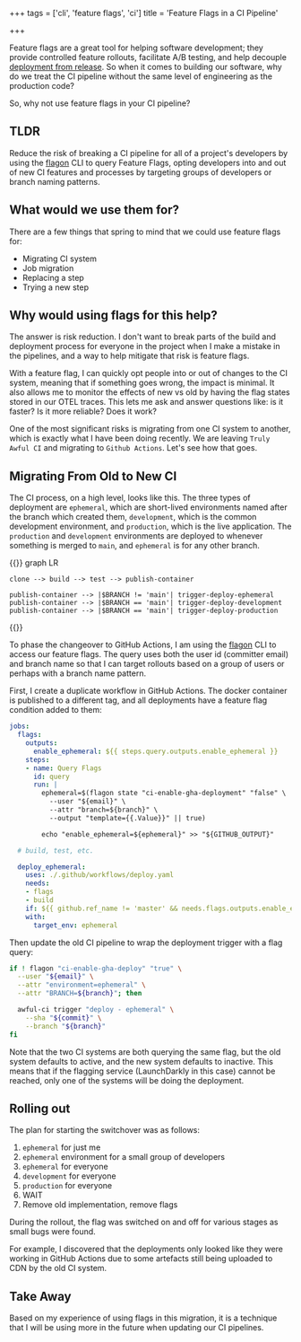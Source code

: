 +++
tags = ['cli', 'feature flags', 'ci']
title = 'Feature Flags in a CI Pipeline'

+++

Feature flags are a great tool for helping software development; they provide controlled feature rollouts, facilitate A/B testing, and help decouple [deployment from release][deploy-not-release].  So when it comes to building our software, why do we treat the CI pipeline without the same level of engineering as the production code?

So, why not use feature flags in your CI pipeline?

## TLDR

Reduce the risk of breaking a CI pipeline for all of a project's developers by using the [flagon] CLI to query Feature Flags, opting developers into and out of new CI features and processes by targeting groups of developers or branch naming patterns.

## What would we use them for?

There are a few things that spring to mind that we could use feature flags for:

- Migrating CI system
- Job migration
- Replacing a step
- Trying a new step

## Why would using flags for this help?

The answer is risk reduction.  I don't want to break parts of the build and deployment process for everyone in the project when I make a mistake in the pipelines, and a way to help mitigate that risk is feature flags.

With a feature flag, I can quickly opt people into or out of changes to the CI system, meaning that if something goes wrong, the impact is minimal.  It also allows me to monitor the effects of new vs old by having the flag states stored in our OTEL traces.  This lets me ask and answer questions like: is it faster?  Is it more reliable?  Does it work?

One of the most significant risks is migrating from one CI system to another, which is exactly what I have been doing recently.  We are leaving `Truly Awful CI` and migrating to `Github Actions`.  Let's see how that goes.

## Migrating From Old to New CI

The CI process, on a high level, looks like this.  The three types of deployment are `ephemeral`, which are short-lived environments named after the branch which created them, `development`, which is the common development environment, and `production`, which is the live application.  The `production` and `development` environments are deployed to whenever something is merged to `main`, and `ephemeral` is for any other branch.

{{<mermaid align="left">}}
graph LR

    clone --> build --> test --> publish-container

    publish-container --> |$BRANCH != 'main'| trigger-deploy-ephemeral
    publish-container --> |$BRANCH == 'main'| trigger-deploy-development
    publish-container --> |$BRANCH == 'main'| trigger-deploy-production
{{</mermaid>}}

To phase the changeover to GitHub Actions, I am using the [flagon] CLI to access our feature flags.  The query uses both the user id (committer email) and branch name so that I can target rollouts based on a group of users or perhaps with a branch name pattern.

First, I create a duplicate workflow in GitHub Actions.  The docker container is published to a different tag, and all deployments have a feature flag condition added to them:

```yaml
jobs:
  flags:
    outputs:
      enable_ephemeral: ${{ steps.query.outputs.enable_ephemeral }}
    steps:
    - name: Query Flags
      id: query
      run: |
        ephemeral=$(flagon state "ci-enable-gha-deployment" "false" \
          --user "${email}" \
          --attr "branch=${branch}" \
          --output "template={{.Value}}" || true)

        echo "enable_ephemeral=${ephemeral}" >> "${GITHUB_OUTPUT}"

  # build, test, etc.

  deploy_ephemeral:
    uses: ./.github/workflows/deploy.yaml
    needs:
    - flags
    - build
    if: ${{ github.ref_name != 'master' && needs.flags.outputs.enable_ephemeral == 'true' }}
    with:
      target_env: ephemeral
```

Then update the old CI pipeline to wrap the deployment trigger with a flag query:

```bash
if ! flagon "ci-enable-gha-deploy" "true" \
  --user "${email}" \
  --attr "environment=ephemeral" \
  --attr "BRANCH=${branch}"; then

  awful-ci trigger "deploy - ephemeral" \
    --sha "${commit}" \
    --branch "${branch}"
fi
```

Note that the two CI systems are both querying the same flag, but the old system defaults to active, and the new system defaults to inactive.  This means that if the flagging service (LaunchDarkly in this case) cannot be reached, only one of the systems will be doing the deployment.

## Rolling out

The plan for starting the switchover was as follows:

1.  `ephemeral` for just me
2.  `ephemeral` environment for a small group of developers
4.  `ephemeral` for everyone
5.  `development` for everyone
6.  `production` for everyone
7.  WAIT
8.  Remove old implementation, remove flags

During the rollout, the flag was switched on and off for various stages as small bugs were found.

For example, I discovered that the deployments only looked like they were working in GitHub Actions due to some artefacts still being uploaded to CDN by the old CI system.

## Take Away

Based on my experience of using flags in this migration, it is a technique that I will be using more in the future when updating our CI pipelines.

[deploy-not-release]: /2022/11/02/deploy-doesnt-mean-release/
[flagon]: https://github.com/pondidum/flagon

